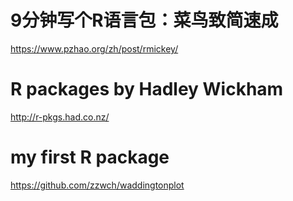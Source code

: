 # 9分钟写个R语言包：菜鸟致简速成    
https://www.pzhao.org/zh/post/rmickey/

# R packages by Hadley Wickham
http://r-pkgs.had.co.nz/

# my first R package
https://github.com/zzwch/waddingtonplot
